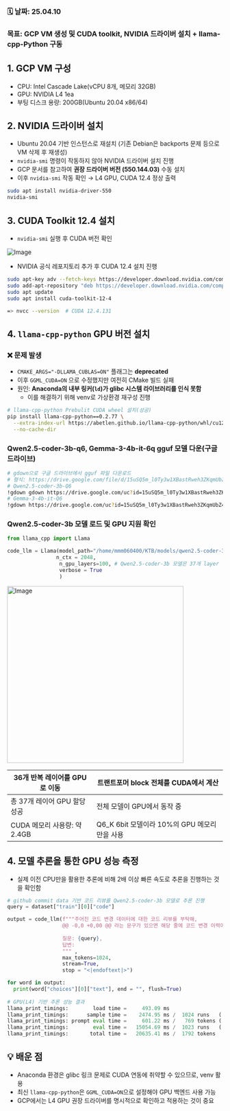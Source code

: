 ### 🗓️ 날짜: 25.04.10

### 목표: GCP VM 생성 및 CUDA toolkit, NVIDIA 드라이버 설치 + llama-cpp-Python 구동

## 1. GCP VM 구성

- CPU: Intel Cascade Lake(vCPU 8개, 메모리 32GB)
- GPU: NVIDIA L4 1ea
- 부팅 디스크 용량: 200GB(Ubuntu 20.04 x86/64)

## 2. NVIDIA 드라이버 설치

- Ubuntu 20.04 기반 인스턴스로 재설치 (기존 Debian은 backports 문제 등으로 VM 삭제 후 재생성)
- `nvidia-smi` 명령이 작동하지 않아 NVIDIA 드라이버 설치 진행
- GCP 문서를 참고하여 **권장 드라이버 버전 (550.144.03)** 수동 설치
- 이후 `nvidia-smi` 작동 확인 → L4 GPU, CUDA 12.4 정상 출력

```bash
sudo apt install nvidia-driver-550
nvidia-smi
```

## 3. CUDA Toolkit 12.4 설치

- `nvidia-smi`  실행 후 CUDA 버전 확인

![Image](https://github.com/user-attachments/assets/235141ba-4e16-4046-9c17-242ca503d1ed)

- NVIDIA 공식 레포지토리 추가 후 CUDA 12.4 설치 진행

```bash
sudo apt-key adv --fetch-keys https://developer.download.nvidia.com/compute/cuda/repos/ubuntu2004/x86_64/3bf863cc.pub
sudo add-apt-repository "deb https://developer.download.nvidia.com/compute/cuda/repos/ubuntu2004/x86_64/ /"
sudo apt update
sudo apt install cuda-toolkit-12-4

=> nvcc --version  # CUDA 12.4.131
```

## 4. `llama-cpp-python`  GPU 버전 설치

### ❌ 문제 발생

- `CMAKE_ARGS="-DLLAMA_CUBLAS=ON"` 플래그는 **deprecated**
- 이후 `GGML_CUDA=ON` 으로 수정했지만 여전히 CMake 빌드 실패
- 원인: **Anaconda의 내부 링커(`ld`)가 glibc 시스템 라이브러리를 인식 못함**
    - 이를 해결하기 위해 venv로 가상환경 재구성 진행

```bash
# llama-cpp-python Prebulit CUDA wheel 설치(성공)
pip install llama-cpp-python==0.2.77 \
  --extra-index-url https://abetlen.github.io/llama-cpp-python/whl/cu124 \
  --no-cache-dir
```

### Qwen2.5-coder-3b-q6, Gemma-3-4b-it-6q gguf 모델 다운(구글 드라이브)

```bash
# gdown으로 구글 드라이브에서 gguf 파일 다운로드
# 형식: https://drive.google.com/file/d/15uSQ5m_l0Ty3w1XBastRweh3ZKqmUbZ4/view?usp=drive_link
# Qwen2.5-coder-3b-Q6
!gdown gdown https://drive.google.com/uc?id=15uSQ5m_l0Ty3w1XBastRweh3ZKqmUbZ4 -O /home/mmm060400/KTB/models/qwen2.5-coder-3b-instruct-q6_k.gguf
# Gemma-3-4b-it-Q6
!gdown https://drive.google.com/uc?id=15uSQ5m_l0Ty3w1XBastRweh3ZKqmUbZ4 -O /home/mmm060400/KTB/models/gemma-3-4b-it-Q6_K.gguf
```

### Qwen2.5-coder-3b 모델 로드 및 GPU 지원 확인

```python
from llama_cpp import Llama

code_llm = Llama(model_path="/home/mmm060400/KTB/models/qwen2.5-coder-3b-instruct-q6_k.gguf",
                n_ctx = 2048,
                 n_gpu_layers=100, # Qwen2.5-coder-3b 모델은 37개 layer 구성
                 verbose = True
                 )
```

<img width="412" alt="Image" src="https://github.com/user-attachments/assets/76bc376d-4844-4376-a13a-333d8c654504" />

| 36개 반복 레이어를 GPU로 이동 | 트랜트포머 block 전체를 CUDA에서 계산 |
| --- | --- |
| 총 37개 레이어 GPU 할당 성공 | 전체 모델이 GPU에서 동작 중 |
| CUDA 메모리 사용량: 약 2.4GB | Q6_K 6bit 모델이라 10%의 GPU 메모리 만을 사용 |

## 4. 모델 추론을 통한 GPU 성능 측정

- 실제 이전 CPU만을 활용한 추론에 비해 2배 이상 빠른 속도로 추론을 진행하는 것을 확인함

```python
# github commit data 기반 코드 리뷰를 Qwen2.5-coder-3b 모델로 추론 진행
query = dataset["train"][0]["code"]

output = code_llm(f"""주어진 코드 변경 데이터에 대한 코드 리뷰를 부탁해,
                  @@ -0,0 +0,00 @@ 라는 문구가 있으면 해당 줄에 코드 변경 이력이 있다는 내용이라 해당 부분에 집중해서 어떤 코드가 변경이 이루어졌는지 확인해줘
                  
                  질문: {query},
                  답변: 
                  """ ,
                  max_tokens=1024, 
                  stream=True, 
                  stop = "<|endoftext|>")

for word in output:
  print(word["choices"][0]["text"], end = "", flush=True)
  
# GPU(L4) 기반 추론 성능 결과
llama_print_timings:        load time =     493.09 ms
llama_print_timings:      sample time =    2474.95 ms /  1024 runs   (    2.42 ms per token,   413.75 tokens per second)
llama_print_timings: prompt eval time =     601.22 ms /   769 tokens (    0.78 ms per token,  1279.06 tokens per second)
llama_print_timings:        eval time =   15054.69 ms /  1023 runs   (   14.72 ms per token,    67.95 tokens per second)
llama_print_timings:       total time =   20635.41 ms /  1792 tokens
```

## 💡 배운 점

- Anaconda 환경은 glibc 링크 문제로 CUDA 연동에 취약할 수 있으므로, venv 활용
- 최신 `llama-cpp-python`은 `GGML_CUDA=ON`으로 설정해야 GPU 백엔드 사용 가능
- GCP에서는 L4 GPU 권장 드라이버를 명시적으로 확인하고 적용하는 것이 중요
